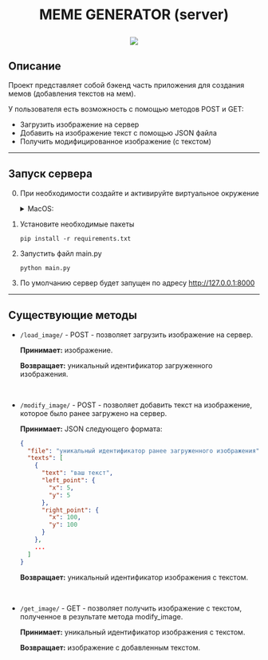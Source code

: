 # <p align="center"> MEME GENERATOR (server) </p>

<p align="center"> <img src="https://github.com/Kaparya/MemeGenerator/assets/124422354/b266fdb6-98b8-4d85-988a-4cecf7d58a30">

## Описание

Проект представляет собой бэкенд часть приложения для создания мемов (добавления текстов на мем).

У пользователя есть возможность с помощью методов POST и GET:
- Загрузить изображение на сервер
- Добавить на изображение текст с помощью JSON файла
- Получить модифицированное изображение (с текстом)

---

## Запуск сервера

0. При необходимости создайте и активируйте виртуальное окружение
   
    <details>
    <summary>MacOS:</summary>
      
    ``` shell
    python3 -m venv .venv
    source .venv/bin/activate
    ```
    
    </details>

1. Установите необходимые пакеты 

    ``` shell
    pip install -r requirements.txt
    ```

2. Запустить файл main.py

    ``` shell
    python main.py
    ```

3. По умолчанию сервер будет запущен по адресу http://127.0.0.1:8000

---

## Существующие методы

* ```/load_image/``` - POST - позволяет загрузить изображение на сервер.
  
    **Принимает:** изображение.

    **Возвращает:** уникальный идентификатор загруженного изображения.

<br />

* ```/modify_image/``` - POST - позволяет добавить текст на изображение, которое было ранее загружено на сервер.

    **Принимает:** JSON следующего формата:
    ``` JSON
    {
      "file": "уникальный идентификатор ранее загруженного изображения",
      "texts": [
        {
          "text": "ваш текст",
          "left_point": {
            "x": 5,
            "y": 5
          },
          "right_point": {
            "x": 100,
            "y": 100
          }
        },
        ...
      ]
    }
    ```

    **Возвращает:** уникальный идентификатор изображения с текстом.

<br />

* ```/get_image/``` - GET - позволяет получить изображение с текстом, полученное в результате метода modify_image.

    **Принимает:** уникальный идентификатор изображения с текстом.

    **Возвращает:** изображение с добавленным текстом.
